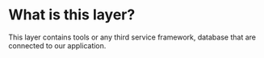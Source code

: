 # What is this layer?
This layer contains tools or any third service framework, database that are connected to our application.